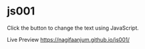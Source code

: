 # js001
Click the button to change the text using JavaScript.

Live Preview 
https://nagifaanjum.github.io/js001/
